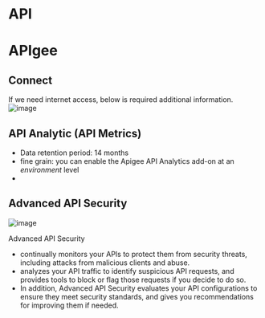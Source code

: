 # API

# APIgee

## Connect
If we need internet access, below is required additional information.
![image](https://github.com/davidkhala/gcp-collections/assets/7227589/bb5b6cf3-5619-45ce-ba9b-d6effcae4c3b)


## API Analytic (API Metrics)
- Data retention period: 14 months
- fine grain: you can enable the Apigee API Analytics add-on at an *environment* level
- 
## Advanced API Security
![image](https://github.com/davidkhala/gcp-collections/assets/7227589/c57b73c1-1362-47ba-b2cc-1e1cb94f1417)

Advanced API Security 
- continually monitors your APIs to protect them from security threats, including attacks from malicious clients and abuse.
- analyzes your API traffic to identify suspicious API requests, and provides tools to block or flag those requests if you decide to do so.
- In addition, Advanced API Security evaluates your API configurations to ensure they meet security standards, and gives you recommendations for improving them if needed.
